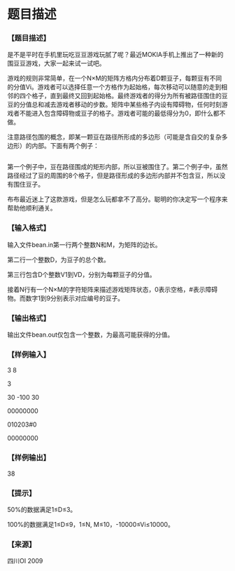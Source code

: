 # 题目描述


<h3>
【题目描述】
</h3>
<p>
是不是平时在手机里玩吃豆豆游戏玩腻了呢？最近MOKIA手机上推出了一种新的围豆豆游戏，大家一起来试一试吧。
</p>
<p>
游戏的规则非常简单，在一个N×M的矩阵方格内分布着D颗豆子，每颗豆有不同的分值Vi。游戏者可以选择任意一个方格作为起始格，每次移动可以随意的走到相邻的四个格子，直到最终又回到起始格。最终游戏者的得分为所有被路径围住的豆豆的分值总和减去游戏者移动的步数。矩阵中某些格子内设有障碍物，任何时刻游戏者不能进入包含障碍物或豆子的格子。游戏者可能的最低得分为0，即什么都不做。
</p>
<p>
注意路径包围的概念，即某一颗豆在路径所形成的多边形（可能是含自交的复杂多边形）的内部。下面有两个例子：
</p>
<p>
<img src="/upload/image/20141117/20141117113845_66280.png" alt=""/> 
</p>
<p>
第一个例子中，豆在路径围成的矩形内部，所以豆被围住了。第二个例子中，虽然路径经过了豆的周围的8个格子，但是路径形成的多边形内部并不包含豆，所以没有围住豆子。
</p>
<p>
布布最近迷上了这款游戏，但是怎么玩都拿不了高分。聪明的你决定写一个程序来帮助他顺利通关。
</p>
<h3>
【输入格式】
</h3>
<p>
输入文件bean.in第一行两个整数N和M，为矩阵的边长。
</p>
<p>
第二行一个整数D，为豆子的总个数。
</p>
<p>
第三行包含D个整数V1到VD，分别为每颗豆子的分值。
</p>
<p>
接着N行有一个N×M的字符矩阵来描述游戏矩阵状态，0表示空格，#表示障碍物。而数字1到9分别表示对应编号的豆子。
</p>
<h3>
【输出格式】
</h3>
<p>
输出文件bean.out仅包含一个整数，为最高可能获得的分值。
</p>
<h3>
【样例输入】
</h3>
<p>
3 8
</p>
<p>
3
</p>
<p>
30 -100 30
</p>
<p>
00000000
</p>
<p>
010203#0
</p>
<p>
00000000
</p>
<h3>
【样例输出】
</h3>
<p>
38
</p>
<h3>
【提示】
</h3>
<p>
50%的数据满足1≤D≤3。
</p>
<p>
100%的数据满足1≤D≤9，1≤N, M≤10，-10000≤Vi≤10000。
</p>
<h3>
【来源】
</h3>
<p>
四川OI 2009
</p>
